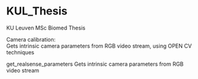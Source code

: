 # KUL_Thesis
KU Leuven MSc Biomed Thesis


Camera calibration:  
      Gets intrinsic camera parameters from RGB video stream, using OPEN CV techniques
      
      
get_realsense_parameters
    Gets intrinsic camera parameters from RGB video stream
